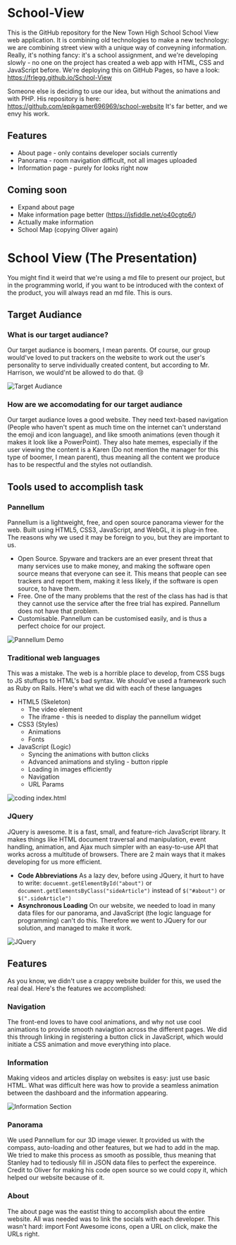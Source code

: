 # School-View

This is the GitHub repository for the New Town High School School View web application.
It is combining old technologies to make a new technology: we are combining street view with a unique way of conveyning information.
Really, it's nothing fancy: it's a school assignment, and we're developing slowly - no one on the project has created a web app with HTML, CSS and JavaScript before.
We're deploying this on GitHub Pages, so have a look: https://frlegg.github.io/School-View

Someone else is deciding to use our idea, but without the animations and with PHP. His repository is here: https://github.com/epikgamer696969/school-website It's far better, and we envy his work.

## Features
- About page - only contains developer socials currently
- Panorama - room navigation difficult, not all images uploaded
- Information page - purely for looks right now
## Coming soon
- Expand about page
- Make information page better (https://jsfiddle.net/o40cgtp6/)
- Actually make information
- School Map (copying Oliver again)

# School View (The Presentation)
You might find it weird that we're using a md file to present our project, but in the programming world, if you want to be introduced with the context of the product, you will always read an md file. This is ours.

## Target Audiance

### What is our target audiance?
Our target audiance is boomers, I mean parents. Of course, our group would've loved to put trackers on the website to work out the user's personality to serve individually created content, but according to Mr. Harrison, we would'nt be allowed to do that. 😢

![Target Audiance](https://raw.githubusercontent.com/actualquak/School-View/main/README.md-images/parents.jfif "Target Audiance")

### How are we accomodating for our target audiance

Our target audiance loves a good website. They need text-based navigation (People who haven't spent as much time on the internet can't understand the emoji and icon language), and like smooth animations (even though it makes it look like a PowerPoint). They also hate memes, especially if the user viewing the content is a Karen (Do not mention the manager for this type of boomer, I mean parent), thus meaning all the content we produce has to be respectful and the styles not outlandish.

## Tools used to accomplish task
### Pannellum
Pannellum is a lightweight, free, and open source panorama viewer for the web. Built using HTML5, CSS3, JavaScript, and WebGL, it is plug-in free. The reasons why we used it may be foreign to you, but they are important to us.
- Open Source. Spyware and trackers are an ever present threat that many services use to make money, and making the software open source means that everyone can see it. This means that people can see trackers and report them, making it less likely, if the software is open source, to have them.
- Free. One of the many problems that the rest of the class has had is that they cannot use the service after the free trial has expired. Pannellum does not have that problem.
- Customisable. Pannellum can be customised easily, and is thus a perfect choice for our project.

![Pannellum Demo](https://raw.githubusercontent.com/actualquak/School-View/main/README.md-images/pannellum.png "Pannellum Demo")

### Traditional web languages
This was a mistake. The web is a horrible place to develop, from CSS bugs to JS stuffups to HTML's bad syntax. We should've used a framework such as Ruby on Rails. Here's what we did with each of these languages
- HTML5 (Skeleton)
  + The video element
  + The iframe - this is needed to display the pannellum widget
- CSS3 (Styles)
  + Animations
  + Fonts
- JavaScript (Logic)
  + Syncing the animations with button clicks
  + Advanced animations and styling - button ripple
  + Loading in images efficiently
  + Navigation
  + URL Params

![coding index.html](https://raw.githubusercontent.com/actualquak/School-View/main/README.md-images/developing.png "index.html")

### JQuery
JQuery is awesome. It is a fast, small, and feature-rich JavaScript library. It makes things like HTML document traversal and manipulation, event handling, animation, and Ajax much simpler with an easy-to-use API that works across a multitude of browsers. There are 2 main ways that it makes developing for us more efficient.
- **Code Abbreviations** As a lazy dev, before using JQuery, it hurt to have to write: `docuemnt.getElementById("about")` or `document.getElementsByClass("sideArticle")`
instead of `$("#about")` or `$(".sideArticle")`
- **Asynchronous Loading** On our website, we needed to load in many data files for our panorama, and JavaScript (the logic language for programming) can't do this. Therefore we went to JQuery for our solution, and managed to make it work.

![JQuery](https://raw.githubusercontent.com/actualquak/School-View/main/README.md-images/JQuery.PNG "JQuery")

## Features
As you know, we didn't use a crappy website builder for this, we used the real deal. Here's the features we accomplished:
### Navigation
The front-end loves to have cool animations, and why not use cool animations to provide smooth naviagtion across the different pages. We did this through linking in registering a button click in JavaScript, which would initiate a CSS animation and move everything into place.

### Information
Making videos and articles display on websites is easy: just use basic HTML. What was difficult here was how to provide a seamless animation between the dashboard and the information appearing.

![Information Section](https://raw.githubusercontent.com/actualquak/School-View/main/README.md-images/information-section.png "Information Section")

### Panorama
We used Pannellum for our 3D image viewer. It provided us with the compass, auto-loading and other features, but we had to add in the map. We tried to make this process as smooth as possible, thus meaning that Stanley had to tediously fill in JSON data files to perfect the expereince. Credit to Oliver for making his code open source so we could copy it, which helped our website because of it.

### About
The about page was the eastist thing to accomplish about the entire website. All was needed was to link the socials with each developer. This wasn't hard: import Font Awesome icons, open a URL on click, make the URLs right.
